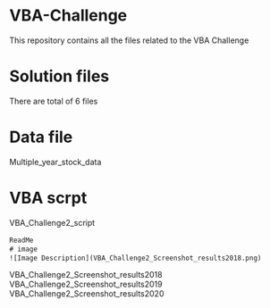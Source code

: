 # VBA-Challenge
This repository contains all the files related to the VBA Challenge

# Solution files
There are total of 6 files  
  # Data file
  Multiple_year_stock_data
  # VBA scrpt
  VBA_Challenge2_script

    ReadMe
    # image 
    ![Image Description](VBA_Challenge2_Screenshot_results2018.png)
  VBA_Challenge2_Screenshot_results2018
  VBA_Challenge2_Screenshot_results2019
  VBA_Challenge2_Screenshot_results2020
